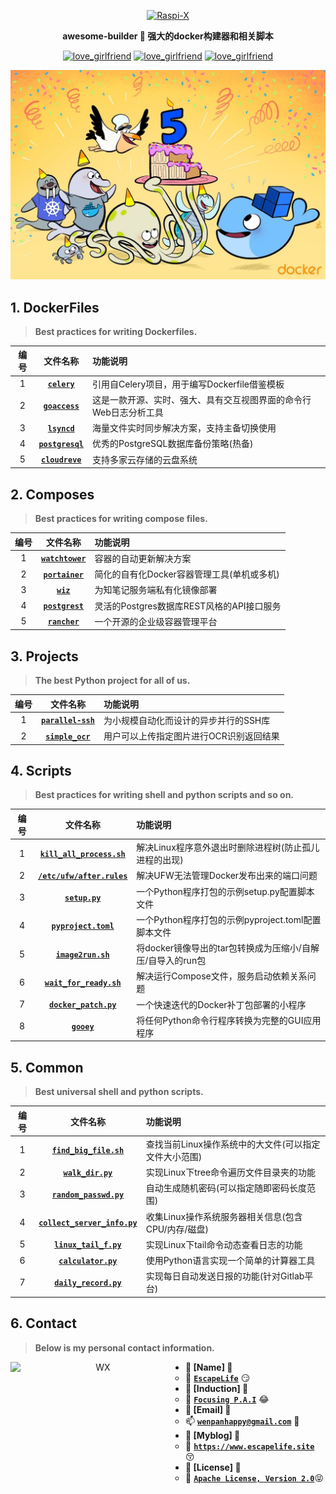 <p align=center>
  <a href="https://github.com/EscapeLife/love_girlfriend.git">
    <img src="https://escapelife-1257414824.cos.ap-shanghai.myqcloud.com/never-forget-why-you-started.gif" width="680" height="120" alt="Raspi-X" >
  </a>
</p>

<p align=center>
  <b>awesome-builder 🐚 强大的docker构建器和相关脚本</b>
</p>

<p align="center">
  <a href="https://github.com/EscapeLife/awesome-builder.git"><img src="https://img.shields.io/badge/Project-awesome_builder-green.svg?style=for-the-badge&logo=ubuntu" alt="love_girlfriend"></a>
  <a href="https://github.com/EscapeLife/awesome-builder.git"><img src="https://img.shields.io/badge/Author-Escape-orange.svg?style=for-the-badge&logo=vim" alt="love_girlfriend"></a>
  <a href="https://github.com/EscapeLife/awesome-builder.git"><img src="https://img.shields.io/badge/Languages-Dockerfile-yellow.svg?style=for-the-badge&logo=docker" alt="love_girlfriend"></a>
</p>

<p align=center>
  <a href="https://github.com/EscapeLife/DotFiles.git">
    <img src="https://github.com/EscapeLife/awesome-builder/blob/master/images/awesome-docker.jpg" >
  </a>
</p>

## 1. DockerFiles

> **Best practices for writing Dockerfiles.**

| 编号 | 文件名称 | 功能说明 |
| :-----: | :-----: | :----- |
| 1 | [**`celery`**](https://github.com/EscapeLife/awesome-builder/tree/master/dockerfiles/celery/README.md) | 引用自Celery项目，用于编写Dockerfile借鉴模板 |
| 2 | [**`goaccess`**](https://github.com/EscapeLife/awesome-builder/tree/master/dockerfiles/goaccess/README.md) | 这是一款开源、实时、强大、具有交互视图界面的命令行Web日志分析工具 |
| 3 | [**`lsyncd`**](https://github.com/EscapeLife/awesome-builder/tree/master/dockerfiles/lsyncd/README.md) | 海量文件实时同步解决方案，支持主备切换使用 |
| 4 | [**`postgresql`**](https://github.com/EscapeLife/awesome-builder/tree/master/dockerfiles/postgresql/README.md) | 优秀的PostgreSQL数据库备份策略(热备) |
| 5 | [**`cloudreve`**](https://github.com/EscapeLife/awesome-builder/tree/master/dockerfiles/cloudreve/README.md) | 支持多家云存储的云盘系统 |

## 2. Composes

> **Best practices for writing compose files.**

| 编号 | 文件名称 | 功能说明 |
| :-----: | :-----: | :----- |
| 1 | [**`watchtower`**](https://github.com/EscapeLife/awesome-builder/blob/master/composes/watchtower/README.md) | 容器的自动更新解决方案  |
| 2 | [**`portainer`**](https://github.com/EscapeLife/awesome-builder/blob/master/composes/portainer/README.md) | 简化的自有化Docker容器管理工具(单机或多机)  |
| 3 | [**`wiz`**](https://github.com/EscapeLife/awesome-builder/blob/master/composes/wiz/README.md) | 为知笔记服务端私有化镜像部署  |
| 4 | [**`postgrest`**](https://github.com/EscapeLife/awesome-builder/blob/master/composes/postgrest/README.md) | 灵活的Postgres数据库REST风格的API接口服务  |
| 5 | [**`rancher`**](https://github.com/EscapeLife/awesome-builder/blob/master/composes/rancher/README.md) | 一个开源的企业级容器管理平台 |

## 3. Projects

> **The best Python project for all of us.**

| 编号 | 文件名称 | 功能说明 |
| :-----: | :-----: | :----- |
| 1 | [**`parallel-ssh`**](https://github.com/EscapeLife/awesome-builder/blob/master/projects/parallel-ssh/README.md) | 为小规模自动化而设计的异步并行的SSH库 |
| 2 | [**`simple_ocr`**](https://github.com/EscapeLife/awesome-builder/blob/master/projects/simple_ocr/README.md) | 用户可以上传指定图片进行OCR识别返回结果 |

## 4. Scripts

> **Best practices for writing shell and python scripts and so on.**

| 编号 | 文件名称 | 功能说明 |
| :-----: | :-----: | :----- |
| 1 | [**`kill_all_process.sh`**](https://github.com/EscapeLife/awesome-builder/blob/master/scripts/kill_process/kill_all_process.sh) | 解决Linux程序意外退出时删除进程树(防止孤儿进程的出现) |
| 2 | [**`/etc/ufw/after.rules`**](https://github.com/EscapeLife/awesome-builder/blob/master/Scripts/after_rules/after.rules) | 解决UFW无法管理Docker发布出来的端口问题 |
| 3 | [**`setup.py`**](https://github.com/EscapeLife/awesome-builder/blob/master/Scripts/setup/setup.py) | 一个Python程序打包的示例setup.py配置脚本文件 |
| 4 | [**`pyproject.toml`**](https://github.com/EscapeLife/awesome-builder/blob/master/Scripts/pyproject/pyproject.toml) | 一个Python程序打包的示例pyproject.toml配置脚本文件 |
| 5 | [**`image2run.sh`**](https://github.com/EscapeLife/awesome-builder/blob/master/Scripts/image2run/image2run.sh) | 将docker镜像导出的tar包转换成为压缩小/自解压/自导入的run包 |
| 6 | [**`wait_for_ready.sh`**](https://github.com/EscapeLife/awesome-builder/blob/master/Scripts/wait_for_ready/wait_for_ready.sh) | 解决运行Compose文件，服务启动依赖关系问题 |
| 7 | [**`docker_patch.py`**](https://github.com/EscapeLife/awesome-builder/blob/master/Scripts/docker_patch/docker_patch.py) | 一个快速迭代的Docker补丁包部署的小程序 |
| 8 | [**`gooey`**](https://github.com/EscapeLife/awesome-builder/blob/master/Scripts/gooey) | 将任何Python命令行程序转换为完整的GUI应用程序 |

## 5. Common

> **Best universal shell and python scripts.**

| 编号 | 文件名称 | 功能说明 |
| :-----: | :-----: | :----- |
| 1 | [**`find_big_file.sh`**](https://github.com/EscapeLife/awesome-builder/blob/master/common/bash/find_big_file.sh) | 查找当前Linux操作系统中的大文件(可以指定文件大小范围) |
| 2 | [**`walk_dir.py`**](https://github.com/EscapeLife/awesome-builder/blob/master/common/python/walk_dir.py) | 实现Linux下tree命令遍历文件目录夹的功能 |
| 3 | [**`random_passwd.py`**](https://github.com/EscapeLife/awesome-builder/blob/master/common/python/random_passwd.py) | 自动生成随机密码(可以指定随即密码长度范围) |
| 4 | [**`collect_server_info.py`**](https://github.com/EscapeLife/awesome-builder/blob/master/common/python/collect_server_info.py) | 收集Linux操作系统服务器相关信息(包含CPU/内存/磁盘) |
| 5 | [**`linux_tail_f.py`**](https://github.com/EscapeLife/awesome-builder/blob/master/common/python/linux_tail_f.py) | 实现Linux下tail命令动态查看日志的功能 |
| 6 | [**`calculator.py`**](https://github.com/EscapeLife/awesome-builder/blob/master/common/python/calculator.py) | 使用Python语言实现一个简单的计算器工具 |
| 7 | [**`daily_record.py`**](https://github.com/EscapeLife/awesome-builder/blob/master/common/python/daily_record.py) | 实现每日自动发送日报的功能(针对Gitlab平台) |

## 6. Contact

> **Below is my personal contact information.**

<p align="center">
    <img src="https://escapelife-1257414824.cos.ap-shanghai.myqcloud.com/escape-wechat-qrcode-1.gif" width="280" height="280" alt="WX" align="left" />
</p>

- **💭 [Name] 💭**
  - 🐠 **[`EscapeLife`](https://www.escapelife.site)** 😏
- **💭 [Induction] 💭**
  - 🏦 **[`Focusing P.A.I`](https://www.escapelife.site)** 😂
- **💭 [Email] 💭**
  - 📫 **[`wenpanhappy@gmail.com`](https://www.escapelife.site)** 🤔
- **💭 [Myblog] 💭**
  - 🍺 **[`https://www.escapelife.site`](https://www.escapelife.site)** 😚
- **💭 [License] 💭**
  - 🚧 [**`Apache License, Version 2.0`**](http://www.apache.org/licenses/LICENSE-2.0.html)😝
